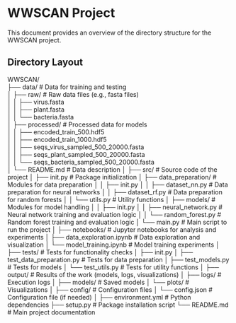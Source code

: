 # WWSCAN Project

This document provides an overview of the directory structure for the WWSCAN project.

## Directory Layout

WWSCAN/  
├── data/ # Data for training and testing  
│ ├── raw/ # Raw data files (e.g., fasta files)  
│ │ ├── virus.fasta  
│ │ ├── plant.fasta  
│ │ └── bacteria.fasta  
│ ├── processed/ # Processed data for models  
│ │ ├── encoded_train_500.hdf5  
│ │ ├── encoded_train_1000.hdf5  
│ │ ├── seqs_virus_sampled_500_20000.fasta  
│ │ ├── seqs_plant_sampled_500_20000.fasta  
│ │ └── seqs_bacteria_sampled_500_20000.fasta  
│ └── README.md # Data description
│
├── src/ # Source code of the project
│ ├── init.py # Package initialization
│ ├── data_preparation/ # Modules for data preparation
│ │ ├── init.py
│ │ ├── dataset_nn.py # Data preparation for neural networks
│ │ ├── dataset_rf.py # Data preparation for random forests
│ │ └── utils.py # Utility functions
│ ├── models/ # Modules for model handling
│ │ ├── init.py
│ │ ├── neural_network.py # Neural network training and evaluation logic
│ │ └── random_forest.py # Random forest training and evaluation logic
│ └── main.py # Main script to run the project
│
├── notebooks/ # Jupyter notebooks for analysis and experiments
│ ├── data_exploration.ipynb # Data exploration and visualization
│ └── model_training.ipynb # Model training experiments
│
├── tests/ # Tests for functionality checks
│ ├── init.py
│ ├── test_data_preparation.py # Tests for data preparation
│ ├── test_models.py # Tests for models
│ └── test_utils.py # Tests for utility functions
│
├── output/ # Results of the work (models, logs, visualizations)
│ ├── logs/ # Execution logs
│ ├── models/ # Saved models
│ └── plots/ # Visualizations
│
├── config/ # Configuration files
│ └── config.json # Configuration file (if needed)
│
├── environment.yml # Python dependencies
├── setup.py # Package installation script
└── README.md # Main project documentation
